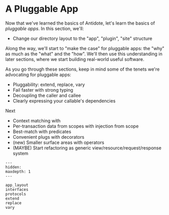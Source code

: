 # A Pluggable App

Now that we've learned the basics of Antidote, let's learn the basics of _pluggable apps_.
In this section, we'll:

- Change our directory layout to the "app", "plugin", "site" structure

Along the way, we'll start to "make the case" for pluggable apps: the "why" as much as the "what" and the "how".
We'll then use this understanding in later sections, where we start building real-world useful software.

As you go through these sections, keep in mind some of the tenets we're advocating for pluggable apps:

- Pluggability: extend, replace, vary
- Fail faster with strong typing
- Decoupling the caller and callee
- Clearly expressing your callable's dependencies

Next

- Context matching with
- Per-transaction data from scopes with injection from scope
- Best-match with predicates
- Convenient plugs with decorators
- (new) Smaller surface areas with operators
- (MAYBE) Start refactoring as generic view/resource/request/response system

```{toctree}
---
hidden:
maxdepth: 1
---

app_layout
interfaces
protocols
extend
replace
vary
```
